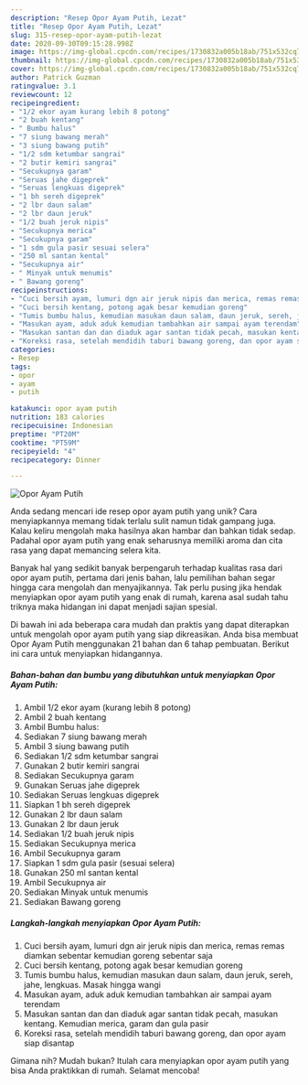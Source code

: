 ```yaml
---
description: "Resep Opor Ayam Putih, Lezat"
title: "Resep Opor Ayam Putih, Lezat"
slug: 315-resep-opor-ayam-putih-lezat
date: 2020-09-30T09:15:28.998Z
image: https://img-global.cpcdn.com/recipes/1730832a005b18ab/751x532cq70/opor-ayam-putih-foto-resep-utama.jpg
thumbnail: https://img-global.cpcdn.com/recipes/1730832a005b18ab/751x532cq70/opor-ayam-putih-foto-resep-utama.jpg
cover: https://img-global.cpcdn.com/recipes/1730832a005b18ab/751x532cq70/opor-ayam-putih-foto-resep-utama.jpg
author: Patrick Guzman
ratingvalue: 3.1
reviewcount: 12
recipeingredient:
- "1/2 ekor ayam kurang lebih 8 potong"
- "2 buah kentang"
- " Bumbu halus"
- "7 siung bawang merah"
- "3 siung bawang putih"
- "1/2 sdm ketumbar sangrai"
- "2 butir kemiri sangrai"
- "Secukupnya garam"
- "Seruas jahe digeprek"
- "Seruas lengkuas digeprek"
- "1 bh sereh digeprek"
- "2 lbr daun salam"
- "2 lbr daun jeruk"
- "1/2 buah jeruk nipis"
- "Secukupnya merica"
- "Secukupnya garam"
- "1 sdm gula pasir sesuai selera"
- "250 ml santan kental"
- "Secukupnya air"
- " Minyak untuk menumis"
- " Bawang goreng"
recipeinstructions:
- "Cuci bersih ayam, lumuri dgn air jeruk nipis dan merica, remas remas diamkan sebentar kemudian goreng sebentar saja"
- "Cuci bersih kentang, potong agak besar kemudian goreng"
- "Tumis bumbu halus, kemudian masukan daun salam, daun jeruk, sereh, jahe, lengkuas. Masak hingga wangi"
- "Masukan ayam, aduk aduk kemudian tambahkan air sampai ayam terendam"
- "Masukan santan dan dan diaduk agar santan tidak pecah, masukan kentang. Kemudian merica, garam dan gula pasir"
- "Koreksi rasa, setelah mendidih taburi bawang goreng, dan opor ayam siap disantap"
categories:
- Resep
tags:
- opor
- ayam
- putih

katakunci: opor ayam putih 
nutrition: 183 calories
recipecuisine: Indonesian
preptime: "PT20M"
cooktime: "PT59M"
recipeyield: "4"
recipecategory: Dinner

---
```



![Opor Ayam Putih](https://img-global.cpcdn.com/recipes/1730832a005b18ab/751x532cq70/opor-ayam-putih-foto-resep-utama.jpg)

Anda sedang mencari ide resep opor ayam putih yang unik? Cara menyiapkannya memang tidak terlalu sulit namun tidak gampang juga. Kalau keliru mengolah maka hasilnya akan hambar dan bahkan tidak sedap. Padahal opor ayam putih yang enak seharusnya memiliki aroma dan cita rasa yang dapat memancing selera kita.



Banyak hal yang sedikit banyak berpengaruh terhadap kualitas rasa dari opor ayam putih, pertama dari jenis bahan, lalu pemilihan bahan segar hingga cara mengolah dan menyajikannya. Tak perlu pusing jika hendak menyiapkan opor ayam putih yang enak di rumah, karena asal sudah tahu triknya maka hidangan ini dapat menjadi sajian spesial.


Di bawah ini ada beberapa cara mudah dan praktis yang dapat diterapkan untuk mengolah opor ayam putih yang siap dikreasikan. Anda bisa membuat Opor Ayam Putih menggunakan 21 bahan dan 6 tahap pembuatan. Berikut ini cara untuk menyiapkan hidangannya.

<!--inarticleads1-->

##### Bahan-bahan dan bumbu yang dibutuhkan untuk menyiapkan Opor Ayam Putih:

1. Ambil 1/2 ekor ayam (kurang lebih 8 potong)
1. Ambil 2 buah kentang
1. Ambil  Bumbu halus:
1. Sediakan 7 siung bawang merah
1. Ambil 3 siung bawang putih
1. Sediakan 1/2 sdm ketumbar sangrai
1. Gunakan 2 butir kemiri sangrai
1. Sediakan Secukupnya garam
1. Gunakan Seruas jahe digeprek
1. Sediakan Seruas lengkuas digeprek
1. Siapkan 1 bh sereh digeprek
1. Gunakan 2 lbr daun salam
1. Gunakan 2 lbr daun jeruk
1. Sediakan 1/2 buah jeruk nipis
1. Sediakan Secukupnya merica
1. Ambil Secukupnya garam
1. Siapkan 1 sdm gula pasir (sesuai selera)
1. Gunakan 250 ml santan kental
1. Ambil Secukupnya air
1. Sediakan  Minyak untuk menumis
1. Sediakan  Bawang goreng




<!--inarticleads2-->

##### Langkah-langkah menyiapkan Opor Ayam Putih:

1. Cuci bersih ayam, lumuri dgn air jeruk nipis dan merica, remas remas diamkan sebentar kemudian goreng sebentar saja
1. Cuci bersih kentang, potong agak besar kemudian goreng
1. Tumis bumbu halus, kemudian masukan daun salam, daun jeruk, sereh, jahe, lengkuas. Masak hingga wangi
1. Masukan ayam, aduk aduk kemudian tambahkan air sampai ayam terendam
1. Masukan santan dan dan diaduk agar santan tidak pecah, masukan kentang. Kemudian merica, garam dan gula pasir
1. Koreksi rasa, setelah mendidih taburi bawang goreng, dan opor ayam siap disantap




Gimana nih? Mudah bukan? Itulah cara menyiapkan opor ayam putih yang bisa Anda praktikkan di rumah. Selamat mencoba!
